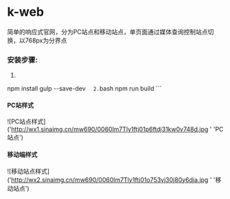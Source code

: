 # k-web  
简单的响应式官网，分为PC站点和移动站点，单页面通过媒体查询控制站点切换，以768px为分界点  
### 安装步骤:  
1. ```bash
npm install gulp --save-dev ```  
2. ```bash 
npm run build ```
#### PC站样式  
![PC站点样式]('http://wx1.sinaimg.cn/mw690/0060lm7Tly1ftj01p6ftdj31kw0v748d.jpg
' 'PC站点')  
#### 移动端样式  
![移动站点样式]('http://wx2.sinaimg.cn/mw690/0060lm7Tly1ftj01o753vj30j80y6dja.jpg
' '移动站点')
